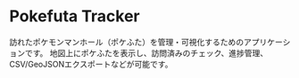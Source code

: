 # Pokefuta Tracker

訪れたポケモンマンホール（ポケふた）を管理・可視化するためのアプリケーションです。
地図上にポケふたを表示し、訪問済みのチェック、進捗管理、CSV/GeoJSONエクスポートなどが可能です。